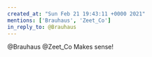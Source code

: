 ```yaml
---
created_at: "Sun Feb 21 19:43:11 +0000 2021"
mentions: ['Brauhaus', 'Zeet_Co']
in_reply_to: @Brauhaus
---
```


@Brauhaus @Zeet_Co Makes sense!